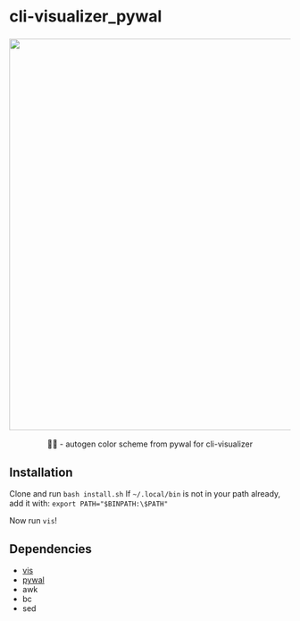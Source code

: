 # cli-visualizer_pywal
<h3 align="center"><img src="https://i.imgur.com/PMVMOiB.gif" width="700px"></h3>
<p align="center">🎨🎼 - autogen color scheme from pywal for cli-visualizer </p>

## Installation
Clone and run `bash install.sh` 
If `~/.local/bin` is not in your path already, add it with:
`export PATH="$BINPATH:\$PATH"`

Now run `vis`!

## Dependencies
- [vis](https://github.com/dpayne/cli-visualizer)
- [pywal](https://github.com/dylanaraps/pywal)
- awk
- bc
- sed
